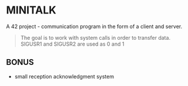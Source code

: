  # MINITALK
 
 A 42 project -  communication program in the form of a client and server.
 > The goal is to work with system calls in order to transfer data.
 > SIGUSR1 and SIGUSR2 are used as 0 and 1

## BONUS
- small reception acknowledgment system 
